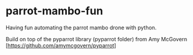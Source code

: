 # parrot-mambo-fun
Having fun automating the parrot mambo drone with python.


Build on top of the pyparrot library (pyparrot folder) from Amy McGovern
[https://github.com/amymcgovern/pyparrot]
 
